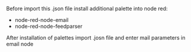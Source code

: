 Before import this .json file install additional palette into node red:
 - node-red-node-email
 - node-red-node-feedparser
 
After installation of palettes import .josn file and enter mail parameters in email node

